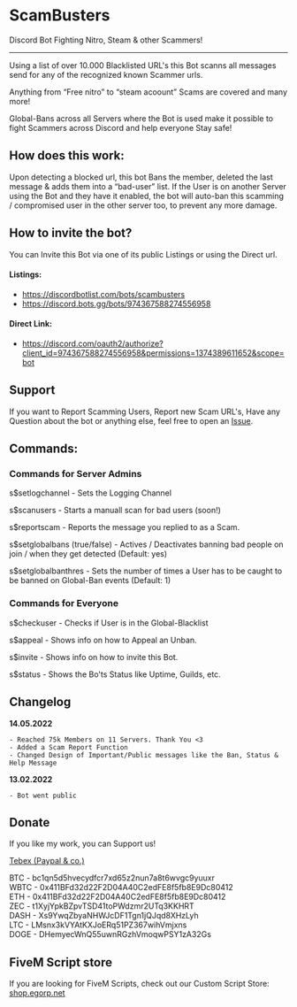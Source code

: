 # ScamBusters
Discord Bot Fighting Nitro, Steam &amp; other Scammers!

---

Using a list of over 10.000 Blacklisted URL's this Bot scanns all messages send for any of the recognized known Scammer urls.

Anything from “Free nitro” to “steam acoount” Scams are covered and many more!

Global-Bans across all Servers where the Bot is used make it possible to fight Scammers across Discord and help everyone Stay safe!

## How does this work:
Upon detecting a blocked url, this bot Bans the member, deleted the last message & adds them into a “bad-user” list. If the User is on another Server using the Bot and they have it enabled, the bot will auto-ban this scamming / compromised user in the other server too, to prevent any more damage.

## How to invite the bot?
You can Invite this Bot via one of its public Listings or using the Direct url.

#### Listings:
- https://discordbotlist.com/bots/scambusters
- https://discord.bots.gg/bots/974367588274556958

#### Direct Link:
- https://discord.com/oauth2/authorize?client_id=974367588274556958&permissions=1374389611652&scope=bot

## Support
If you want to Report Scamming Users, Report new Scam URL's, Have any Question about the bot or anything else, feel free to open an [Issue](https://github.com/EgoPvP/scambuster/issues).

## Commands:
### Commands for Server Admins
s$setlogchannel - Sets the Logging Channel

s$scanusers - Starts a manuall scan for bad users (soon!)

s$reportscam - Reports the message you replied to as a Scam.

s$setglobalbans (true/false) - Actives / Deactivates banning bad people on join / when they get detected (Default: yes)

s$setglobalbanthres - Sets the number of times a User has to be caught to be banned on Global-Ban events (Default: 1)

### Commands for Everyone

s$checkuser - Checks if User is in the Global-Blacklist

s$appeal - Shows info on how to Appeal an Unban.

s$invite - Shows info on how to invite this Bot.

s$status - Shows the Bo'ts Status like Uptime, Guilds, etc.

## Changelog

__14.05.2022__

```
- Reached 75k Members on 11 Servers. Thank You <3
- Added a Scam Report Function
- Changed Design of Important/Public messages like the Ban, Status & Help Message
```
__13.02.2022__
```
- Bot went public
```


## Donate
If you like my work, you can Support us!

[Tebex (Paypal & co.)](https://shop.egorp.net/package/4667135)

BTC - bc1qn5d5hvecydfcr7xd65z2nun7a8t6wvgc9yuuxr <br>
WBTC - 0x411BFd32d22F2D04A40C2edFE8f5fb8E9Dc80412 <br>
ETH - 0x411BFd32d22F2D04A40C2edFE8f5fb8E9Dc80412 <br>
ZEC - t1XyjYpkBZpvTSD41toPWdzmr2UTq3KKHRT <br>
DASH - Xs9YwqZbyaNHWJcDF1Tgn1jQJqd8XHzLyh <br>
LTC - LMsnx3kVYAtKXJoERq51PZ367wihVmjxns <br>
DOGE - DHemyecWnQ55uwnRGzhVmoqwPSY1zA32Gs <br>

## FiveM Script store

If you are looking for FiveM Scripts, check out our Custom Script Store: <br>
[shop.egorp.net](https://shop.egorp.net/)


